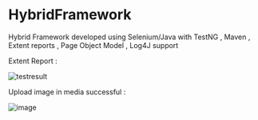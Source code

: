 # HybridFramework
Hybrid Framework developed using Selenium/Java with TestNG , Maven , Extent reports , Page Object Model , Log4J support
 
Extent Report :

 
![testresult](https://user-images.githubusercontent.com/33172793/35264268-182c10e8-0042-11e8-91b1-55fc838c7554.PNG)

Upload image in media successful : 

![image](https://user-images.githubusercontent.com/33172793/35264372-890d060a-0042-11e8-8fe8-15172de6901a.PNG)
 
